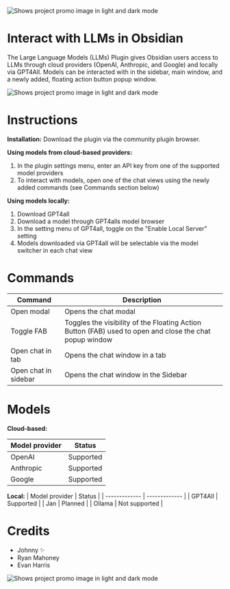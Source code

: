 <picture>
  <source media="(prefers-color-scheme: dark)" srcset="https://github.com/user-attachments/assets/e5b8b04e-126e-4b08-b76f-134d0491bbac">
  <source media="(prefers-color-scheme: light)" srcset="https://github.com/user-attachments/assets/6342227f-a2c6-40a8-8cd8-39e89d0741ab">
  <img alt="Shows project promo image in light and dark mode" src="https://user-images.githubusercontent.com/25423296/163456779-a8556205-d0a5-45e2-ac17-42d089e3c3f8.png">
</picture>

# Interact with LLMs in Obsidian

The Large Language Models (LLMs) Plugin gives Obsidian users access to LLMs through cloud providers (OpenAI, Anthropic, and Google) and locally via GPT4All. Models can be interacted with in the sidebar, main window, and a newly added, floating action button popup window.

<picture>
  <source media="(prefers-color-scheme: dark)" srcset="https://github.com/user-attachments/assets/8f9e381d-6569-4d49-92c8-724b00dca962">
  <source media="(prefers-color-scheme: light)" srcset="https://github.com/user-attachments/assets/789d0d1f-afa0-402d-814c-32cc9b3941a8">
  <img alt="Shows project promo image in light and dark mode" src="https://user-images.githubusercontent.com/25423296/163456779-a8556205-d0a5-45e2-ac17-42d089e3c3f8.png">
</picture>

# Instructions
**Installation:**
Download the plugin via the community plugin browser.

**Using models from cloud-based providers:**
1. In the plugin settings menu, enter an API key from one of the supported model providers
2. To interact with models, open one of the chat views using the newly added commands (see Commands section below) 

**Using models locally:**
1. Download GPT4all
2. Download a model through GPT4alls model browser
3. In the setting menu of GPT4all, toggle on the "Enable Local Server" setting
4. Models downloaded via GPT4all will be selectable via the model switcher in each chat view

# Commands
| Command  | Description |
| ------------- | ------------- |
| Open modal  | Opens the chat modal  |
| Toggle FAB  | Toggles the visibility of the Floating Action Button (FAB) used to open and close the chat popup window  |
| Open chat in tab | Opens the chat window in a tab |
| Open chat in sidebar | Opens the chat window in the Sidebar |

# Models

**Cloud-based:**

| Model provider  | Status |
| ------------- | ------------- |
| OpenAI  | Supported  |
| Anthropic  | Supported  |
| Google | Supported |

**Local:**
| Model provider  | Status |
| ------------- | ------------- |
| GPT4All  | Supported  |
| Jan  | Planned  |
| Ollama | Not supported |

# Credits
- Johnny ✨
- Ryan Mahoney
- Evan Harris

<picture>
  <source media="(prefers-color-scheme: dark)" srcset="https://github.com/user-attachments/assets/2e5038b3-a49d-4629-aaba-7e7fe40a1554">
  <source media="(prefers-color-scheme: light)" srcset="https://github.com/user-attachments/assets/fa07734b-b9bf-4924-bfb0-03ed3e961532">
  <img alt="Shows project promo image in light and dark mode" src="https://user-images.githubusercontent.com/25423296/163456779-a8556205-d0a5-45e2-ac17-42d089e3c3f8.png">
</picture>
